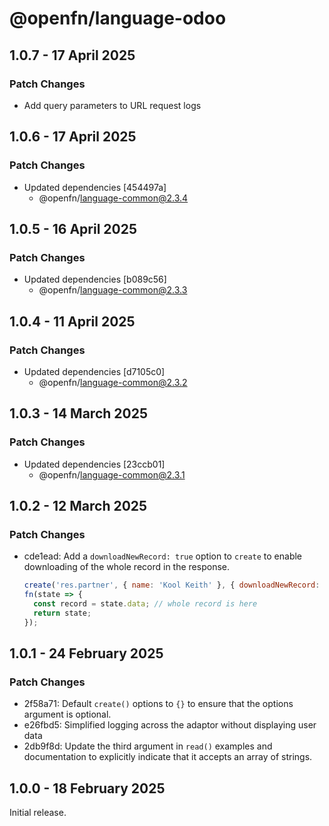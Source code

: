 # @openfn/language-odoo

## 1.0.7 - 17 April 2025

### Patch Changes

* Add query parameters to URL request logs

## 1.0.6 - 17 April 2025

### Patch Changes

* Updated dependencies \[454497a]
  * @openfn/language-common@2.3.4

## 1.0.5 - 16 April 2025

### Patch Changes

* Updated dependencies \[b089c56]
  * @openfn/language-common@2.3.3

## 1.0.4 - 11 April 2025

### Patch Changes

* Updated dependencies \[d7105c0]
  * @openfn/language-common@2.3.2

## 1.0.3 - 14 March 2025

### Patch Changes

* Updated dependencies \[23ccb01]
  * @openfn/language-common@2.3.1

## 1.0.2 - 12 March 2025

### Patch Changes

* cde1ead: Add a `downloadNewRecord: true` option to `create` to enable
  downloading of the whole record in the response.

  ```js
  create('res.partner', { name: 'Kool Keith' }, { downloadNewRecord: true });
  fn(state => {
    const record = state.data; // whole record is here
    return state;
  });
  ```

## 1.0.1 - 24 February 2025

### Patch Changes

* 2f58a71: Default `create()` options to `{}` to ensure that the options
  argument is optional.
* e26fbd5: Simplified logging across the adaptor without displaying user data
* 2db9f8d: Update the third argument in `read()` examples and documentation to
  explicitly indicate that it accepts an array of strings.

## 1.0.0 - 18 February 2025

Initial release.
